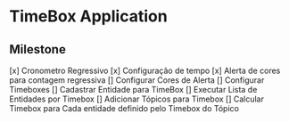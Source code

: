 # TimeBox Application

## Milestone

[x] Cronometro Regressivo
[x] Configuração de tempo
[x] Alerta de cores para contagem regressiva
[] Configurar Cores de Alerta
[] Configurar Timeboxes
[] Cadastrar Entidade para TimeBox
[] Executar Lista de Entidades por Timebox
[] Adicionar Tópicos para Timebox
[] Calcular Timebox para Cada entidade definido pelo Timebox do Tópico